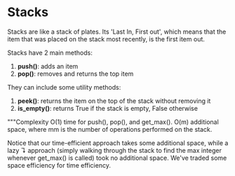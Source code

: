 # Stacks

Stacks are like a stack of plates. Its 'Last In, First out', which means that the item that was placed on the stack most
recently, is the first item out.

Stacks have 2 main methods:

1. **push()**: adds an item
2. **pop()**: removes and returns the top item

They can include some utility methods:

1. **peek()**: returns the item on the top of the stack without removing it
2. **is_empty()**: returns True if the stack is empty, False otherwise

"""Complexity O(1) time for push(), pop(), and get_max(). O(m) additional space, where mm is the number of
operations performed on the stack.

Notice that our time-efficient approach takes some additional space, while a lazy ↴ approach (simply walking through the
stack to find the max integer whenever get_max() is called) took no additional space. We've traded some space efficiency
for time efficiency.
